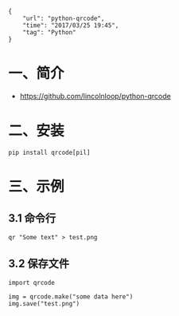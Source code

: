 ```
{
    "url": "python-qrcode",
    "time": "2017/03/25 19:45",
    "tag": "Python"
}
```

# 一、简介

- https://github.com/lincolnloop/python-qrcode

# 二、安装

```
pip install qrcode[pil]
```

# 三、示例

## 3.1 命令行

```
qr "Some text" > test.png
```

## 3.2 保存文件

```
import qrcode

img = qrcode.make("some data here")
img.save("test.png")
```